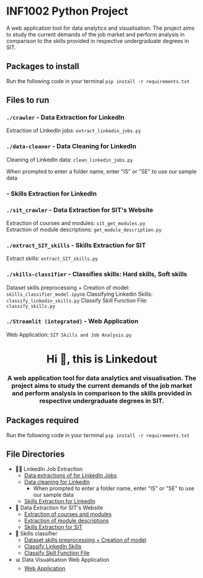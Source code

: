 # INF1002 Python Project
A web application tool for data analytics and visualisation.
The project aims to study the current demands of the job market and perform analysis in comparison to the skills provided in respective undergraduate degrees in SIT.

## Packages to install
Run the following code in your terminal
`pip install -r requirements.txt`

## Files to run
### `./crawler` - Data Extraction for LinkedIn
Extraction of LinkedIn jobs: `extract_linkedin_jobs.py`

### `./data-cleaner` - Data Cleaning for LinkedIn
Cleaning of LinkedIn data: `clean_linkedin_jobs.py`

When prompted to enter a folder name, enter "IS" or "SE" to use our sample data

### - Skills Extraction for LinkedIn



### `./sit_crawler` - Data Extraction for SIT's Website 
Extraction of courses and modules: `sit_get_modules.py`  
Extraction of module descriptions: `get_module_description.py`


### `./extract_SIT_skills` - Skills Extraction for SIT
Extract skills: `extract_SIT_skills.py`


### `./skills-classifier` - Classifies skills: Hard skills, Soft skills
Dataset skills preprocessing + Creation of model: `skills_classifier_model.ipynb`
Classifying Linkedin Skills: `classify_linkedin_skills.py`
Classify Skill Function File: `classify_skills.py`


### `./Streamlit (integrated)` - Web Application
Web Application: `SIT Skills and Job Analysis.py`



<h1 align="center">Hi 👋, this is Linkedout</h1>
<h3 align="center">A web application tool for data analytics and visualisation. The project aims to study the current demands of the job market and perform analysis in comparison to the skills provided in respective undergraduate degrees in SIT.</h3>

## Packages required
Run the following code in your terminal
`pip install -r requirements.txt`

## File Directories
- 🧑‍🔧 LinkedIn Job Extraction
    - [Data extractions of for LinkedIn Jobs](./crawler/extract_linkedin_jobs.py)
    - [Data cleaning for LinkedIn](./data-cleaner/clean_linkedin_jobs.py)
        - When prompted to enter a folder name, enter "IS" or "SE" to use our sample data
    - [Skills Extraction for LinkedIn](./*)
- 🔭 Data Extraction for SIT's Website
    - [Extraction of courses and modules](./sit_crawler/sit_get_modules.py)
    - [Extraction of module descriptions](./sit_crawler/get_module_descriptions.py)
    - [Skills Extraction for SIT](./extract_SIT_skills/extract_SIT_skills.py)
- 📝 Skills classifier
    - [Dataset skills preprocessing + Creation of model](./skills-classifier/skills_classifier_model.ipynb)
    - [Classify LinkedIn Skills](./skills-classifier/classify_linkedin_skills.py)
    - [Classify Skill Function File](./skills-classifier/classify_skills.py)
- 📊 Data Visualisation Web Application
    - [Web Application](https://github.com/kxnjo/inf1002-job-analytics/blob/main/Streamlit%20(integrated)/%F0%9F%94%8D%20SIT%20Skills%20and%20Job%20Analysis.py)